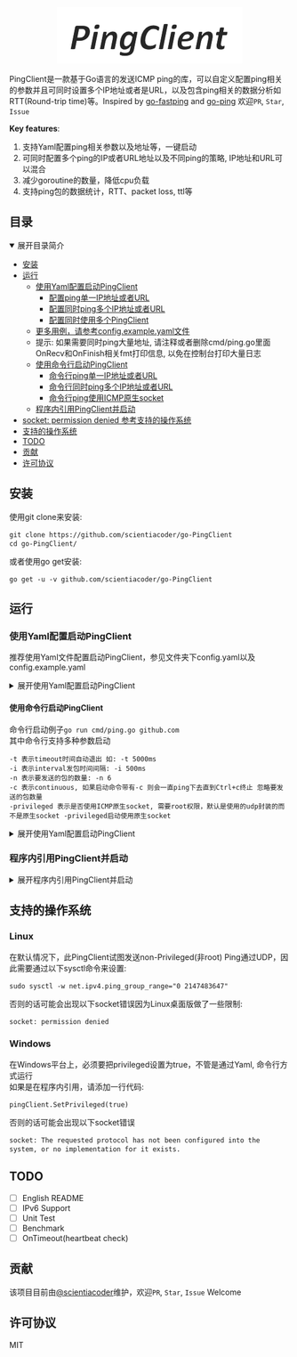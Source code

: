 <div align=center><img src="./logo.png"/></div>
  
PingClient是一款基于Go语言的发送ICMP ping的库，可以自定义配置ping相关的参数并且可同时设置多个IP地址或者是URL，以及包含ping相关的数据分析如RTT(Round-trip time)等。Inspired by [go-fastping](https://github.com/tatsushid/go-fastping) and [go-ping](https://github.com/go-ping/ping) 欢迎```PR```, ```Star```, ```Issue```  

**Key features**:
 1. 支持Yaml配置ping相关参数以及地址等，一键启动
 2. 可同时配置多个ping的IP或者URL地址以及不同ping的策略, IP地址和URL可以混合
 3. 减少goroutine的数量，降低cpu负载
 4. 支持ping包的数据统计，RTT、packet loss, ttl等  
  
## 目录

<details open>
<summary>展开目录简介</summary>  

- [安装](#安装)
- [运行](#运行)
  - [使用Yaml配置启动PingClient](#使用Yaml配置启动PingClient)
    - [配置ping单一IP地址或者URL](#配置ping单一IP地址或者URL)
    - [配置同时ping多个IP地址或者URL](#配置同时ping多个IP地址或者URL)
    - [配置同时使用多个PingClient](#配置同时使用多个PingClient)
  - [更多用例，请参考config.example.yaml文件](./config.example.yaml)
  - 提示: 如果需要同时ping大量地址, 请注释或者删除cmd/ping.go里面OnRecv和OnFinish相关fmt打印信息, 以免在控制台打印大量日志
  - [使用命令行启动PingClient](#使用命令行启动PingClient)
    - [命令行ping单一IP地址或者URL](#命令行ping单一IP地址或者URL)
    - [命令行同时ping多个IP地址或者URL](#命令行同时ping多个IP地址或者URL)
    - [命令行ping使用ICMP原生socket](#命令行ping使用ICMP原生socket)
  - [程序内引用PingClient并启动](#程序内引用PingClient并启动)
- [socket: permission denied 参考支持的操作系统](#支持的操作系统)
- [支持的操作系统](#支持的操作系统)
- [TODO](#TODO)
- [贡献](#贡献)
- [许可协议](#许可协议)
</details>  
  
## 安装
使用git clone来安装:
```
git clone https://github.com/scientiacoder/go-PingClient
cd go-PingClient/
```
或者使用go get安装:
```
go get -u -v github.com/scientiacoder/go-PingClient
```
  
## 运行

### 使用Yaml配置启动PingClient
推荐使用Yaml文件配置启动PingClient，参见文件夹下config.yaml以及config.example.yaml  
<details close>
<summary>展开使用Yaml配置启动PingClient</summary>  

#### 配置ping单一IP地址或者URL
假设ping IP地址220.181.38.148 5次时间间隔为200ms发一个包  
config.yaml设置为:
```yaml
app:
  pingClient1:
    interval:
      200   # ping发包的时间间隔,单位毫秒
    timeout:
      5000 # ping如果超时会在经过这个时间后自动退出，单位毫秒
    ips:
      220.181.38.148
    num:
      5 # ping每个地址发包的次数
```
之后运行:
```
go run cmd/ping.go config.yaml
```
样例输出:
```
PING 220.181.38.148:
24 bytes from 220.181.38.148: icmp_seq=4722 time=192.073801ms ttl=40
24 bytes from 220.181.38.148: icmp_seq=4723 time=189.523571ms ttl=40
24 bytes from 220.181.38.148: icmp_seq=4724 time=176.11971ms ttl=40
24 bytes from 220.181.38.148: icmp_seq=4725 time=181.480174ms ttl=40
24 bytes from 220.181.38.148: icmp_seq=4726 time=181.702277ms ttl=40

---  220.181.38.148 ping statistics ---
5 packets transmitted, 5 packets received, 0% packet loss
round-trip min/avg/max/stddev = 176.11971ms/184.179906ms/192.073801ms/5.818286ms
```
  
同样，如果想ping URL地址为www.github.com，只需配置config.yaml
```yaml
app:
  pingClient1:
    interval:
      200   # ping发包的时间间隔,单位毫秒
    timeout:
      5000 # ping如果超时会在经过这个时间后自动退出，单位毫秒
    urls:
      www.github.com
    num:
      5 # ping每个地址发包的次数
```
```
go run cmd/ping.go config.yaml
```
得到输出:
```
PING www.github.com 13.237.44.5:
24 bytes from 13.237.44.5: icmp_seq=4722 time=40.532569ms ttl=40
24 bytes from 13.237.44.5: icmp_seq=4723 time=36.492822ms ttl=40
24 bytes from 13.237.44.5: icmp_seq=4724 time=43.692405ms ttl=40
24 bytes from 13.237.44.5: icmp_seq=4725 time=55.602643ms ttl=40
24 bytes from 13.237.44.5: icmp_seq=4726 time=38.508645ms ttl=40

--- www.github.com 13.237.44.5 ping statistics ---
5 packets transmitted, 5 packets received, 0% packet loss
round-trip min/avg/max/stddev = 36.492822ms/42.965816ms/55.602643ms/6.751356ms
```
  
#### 配置同时ping多个IP地址或者URL
同时ping多个IP地址只需配置config.yaml
```yaml
app:
  pingClient1:
    interval:
      200   # ping发包的时间间隔,单位毫秒
    timeout:
      5000 # ping如果超时会在经过这个时间后自动退出，单位毫秒
    ips:
      220.181.38.148
      13.237.44.5
    num:
      5 # ping每个地址发包的次数
```
```
go run cmd/ping.go config.yaml
```
同时ping多个URL只需配置config.yaml的urls
```yaml
app:
  pingClient1:
    interval:
      200   # ping发包的时间间隔,单位毫秒
    timeout:
      5000 # ping如果超时会在经过这个时间后自动退出，单位毫秒
    urls:
      github.com
      golang.org
      baidu.com
    num:
      5 # ping每个地址发包的次数
```
```
go run cmd/ping.go config.yaml
```
IP和URL混合ping
```yaml
app:
  pingClient1:
    interval:
      200   # ping发包的时间间隔,单位毫秒
    timeout:
      5000 # ping如果超时会在经过这个时间后自动退出，单位毫秒
    ips:
      220.181.38.148
      13.237.44.5
    urls:
      github.com
      golang.org
    num:
      5 # ping每个地址发包的次数
```
```
go run cmd/ping.go config.yaml
```
  
#### 配置同时使用多个PingClient
config.yaml:
```yaml
app:
  pingClient1:
    interval:
      200   # in milliseconds (ping发包的时间间隔,单位毫秒)
    timeout:
      5000   # in milliseconds Timeout specifies a timeout before ping exits (ping会在经过这个时间后自动退出，单位毫秒)
    ips:
      142.250.71.78
      220.181.38.148
    urls:
      www.github.com
      www.stackoverflow.com
      golang.org
    num:
      5 # number of packets send per ip(or url) (ping每个地址的次数)
    privileged:
      false # false uses udp ping, true uses icmp raw socket need privilege (false基于udp, true需要权限使用原生socket)
    continuous:
      false # true means it will ping addresses continuously, ignore the num (default: false) (true表示会一直ping下去, 忽略num, 默认是false)
  pingClient2:
    ips:
      142.250.71.78
      220.181.38.148
  pingClient3:
    urls:
      google.com
  pingClient4:
    urls:
      github.com
    privileged:
      false
```
```
go run cmd/ping.go config.yaml
```  
</details>  

#### 使用命令行启动PingClient
命令行启动例子```go run cmd/ping.go github.com```  
其中命令行支持多种参数启动
```
-t 表示timeout时间自动退出 如: -t 5000ms
-i 表示interval发包时间间隔: -i 500ms
-n 表示要发送的包的数量: -n 6
-c 表示continuous, 如果启动命令带有-c 则会一直ping下去直到Ctrl+c终止 忽略要发送的包数量
-privileged 表示是否使用ICMP原生socket, 需要root权限，默认是使用的udp封装的而不是原生socket -privileged启动使用原生socket
```
<details close>
<summary>展开使用Yaml配置启动PingClient</summary>  

#### 命令行ping单一IP地址或者URL
如果想ping github.com 6次, 时间间隔为1s, 运行:
```
go run cmd/ping.go -n 6 -i 1s github.com
```
该命令中github.com可改为任意**IP地址**
输出为:
```
PING github.com 13.237.44.5:
24 bytes from 13.237.44.5: icmp_seq=4722 time=35.127904ms ttl=41
24 bytes from 13.237.44.5: icmp_seq=4723 time=36.252251ms ttl=41
24 bytes from 13.237.44.5: icmp_seq=4724 time=29.305253ms ttl=41
24 bytes from 13.237.44.5: icmp_seq=4725 time=37.577805ms ttl=41
24 bytes from 13.237.44.5: icmp_seq=4726 time=45.584345ms ttl=41
24 bytes from 13.237.44.5: icmp_seq=4727 time=33.345722ms ttl=41

--- github.com 13.237.44.5 ping statistics ---
6 packets transmitted, 6 packets received, 0% packet loss
round-trip min/avg/max/stddev = 29.305253ms/36.19888ms/45.584345ms/4.946393ms
```
如果想持续ping github.com, 时间间隔为1s(Ctrl+c终止), 运行:
```
go run cmd/ping.go -i 1s -c github.com
```
  
#### 命令行同时ping多个IP地址或者URL
只需将多个IP地址或者URL放在命令最后即可，运行:
```
go run cmd/ping.go -i 1s -c github.com golang.org 13.237.44.5
```

#### 命令行ping使用ICMP原生socket
首先确认go get在root用户的PATH下也安装了PingClient包
```go
sudo go get -u -v github.com/scientiacoder/PingClient
```
之后即可sudo运行```-privileged```选项
```go
sudo go run cmd/ping.go -i 1s -privileged -c github.com
```
  
</details>
  
### 程序内引用PingClient并启动
  
<details close>
<summary>展开程序内引用PingClient并启动</summary>  

在程序内引用首先确保PingClient包已装:
```go
go get -u -v github.com/scientiacoder/PingClient
```
之后可以import PingClient包
```go
import ping "github.com/scientiacoder/PingClient"
```
以下是一个同时ping github.com和IP 8.8.8.8, 发包时间间隔为200ms的完整示例:
```go
package main

import (
	"fmt"
	"log"
	"time"

	ping "github.com/scientiacoder/PingClient"
)

func main() {
	pingClient := ping.New()
	err := pingClient.Add("github.com")
	if err != nil {
		log.Fatalf("%s", err)
		return
	}
	err = pingClient.Add("8.8.8.8")
	if err != nil {
		log.Fatalf("%s", err)
		return
	}

	pingClient.Interval = 200 * time.Millisecond
	pingClient.OnRecv = func(pkt *ping.Packet) {
		fmt.Printf("%d bytes from %s: icmp_seq=%d time=%v ttl=%v\n",
			pkt.Nbytes, pkt.IPAddr, pkt.Seq, pkt.Rtt, pkt.Ttl)
	}
	pingClient.OnFinish = func(stats []*ping.Statistics) {
		for _, stat := range stats {
			fmt.Printf("\n--- %s %s ping statistics ---\n", stat.URL, stat.IP)
			fmt.Printf("%d packets transmitted, %d packets received, %v%% packet loss\n",
				stat.PacketsSent, stat.PacketsRecv, stat.PacketLoss)
			fmt.Printf("round-trip min/avg/max/stddev = %v/%v/%v/%v\n",
				stat.MinRtt, stat.AvgRtt, stat.MaxRtt, stat.StdDevRtt)
		}
	}

	err = pingClient.Run()
	if err != nil {
		log.Fatalf("%s", err)
		return
	}
}
```
</details>

## 支持的操作系统
### Linux
在默认情况下，此PingClient试图发送non-Privileged(非root) Ping通过UDP，因此需要通过以下sysctl命令来设置:
```
sudo sysctl -w net.ipv4.ping_group_range="0 2147483647"
```
否则的话可能会出现以下socket错误因为Linux桌面版做了一些限制:
```
socket: permission denied
```
  
### Windows
在Windows平台上，必须要把privileged设置为true，不管是通过Yaml, 命令行方式运行  
如果是在程序内引用，请添加一行代码:
```
pingClient.SetPrivileged(true)
```
否则的话可能会出现以下socket错误
```
socket: The requested protocol has not been configured into the system, or no implementation for it exists.
```
  
## TODO
- [ ] English README  
- [ ] IPv6 Support  
- [ ] Unit Test  
- [ ] Benchmark
- [ ] OnTimeout(heartbeat check)
  
## 贡献
该项目目前由[@scientiacoder](https://github.com/scientiacoder)维护，欢迎```PR```, ```Star```, ```Issue``` Welcome

## 许可协议
MIT